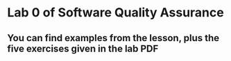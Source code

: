 # Lab 0 of Software Quality Assurance
## You can find examples from the lesson, plus the five exercises given in the lab PDF
